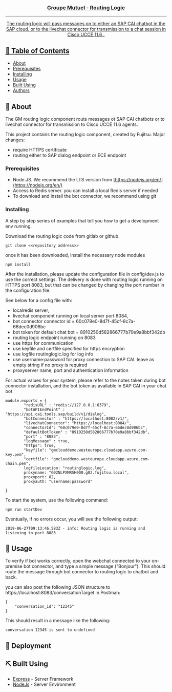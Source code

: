 <p align="center">
  <a href="" rel="noopener">
 </p>

<h3 align="center">Groupe Mutuel - Routing Logic</h3>

---

<p align="center"> The routing logic will pass messages on to either an SAP CAI chatbot in the SAP cloud, or to the livechat connector for transmission to a chat session in Cisco UCCE 11.6 .
</p>

## 📝 Table of Contents
- [About](#about)
- [Prerequisites](#Prerequisites)
- [Installing](#Installing)
- [Usage](#usage)
- [Built Using](#built_using)
- [Authors](#authors)

## 🧐 About <a name = "about"></a>
The GM routing logic component routs messages ot SAP CAI chatbots or to livechat connector for transmission to Cisco UCCE 11.6 agents. 

This project contains the routing logic component, created by Fujitsu. Major changes:

- require HTTPS certificate
- routing either to SAP dialog endpoint or ECE endpoint 

### Prerequisites
- Node.JS. We recommend the LTS version from [https://nodejs.org/en/](https://nodejs.org/en/)
- Access to Redis server. you can install a local Redis server if needed
- To download and install the bot connector, we recommend using git

### Installing
A step by step series of examples that tell you how to get a development env running.

Download the routing logic code from gitlab or github. 

```
git clone <<repository address>>
```

once it has been downloaded, install the necessary node modules

```
npm install
```
After the installation, please update the configuration file in config\dev.js to use the correct settings. The delivery is done with routing logic running on HTTPS port 8083, but that can be changed by changing the port number in the configuration file. 

See below for a config file with: 
- localredis server, 
- livechat component running on local server port 8084, 
- bot connector connector id = 60c079e0-8d7f-45cf-8c7a-66dec0d906bc
- bot token for default chat bot = 8910250d582866777b70e9a8bbf342db
- routing logic endpoint running on 8083
- use https for communication
- use keyfile and certfile specified for https encryption
- use logfile routinglogic.log for log info
- use username:password for proxy connection to SAP CAI. leave as empty string if no proxy is required
- proxyserver name, port and authentication information

For actual values for your system, please refer to the notes taken during bot connector installation, and the bot token as available in SAP CAI in your chat bot
```
module.exports = {
        "redisURL" : "redis://127.0.0.1:6379",
        "botAPIEndPoint" : "https://api.cai.tools.sap/build/v1/dialog",
        "botConnector" : "https://localhost:8082/v1/",
        "livechatConnector": "https://localhost:8084/",
        "connectorId": "60c079e0-8d7f-45cf-8c7a-66dec0d906bc",
        "defaultBotToken" : "8910250d582866777b70e9a8bbf342db",
        "port" : "8083",
        "logMessage" : true,
        "https": true,
        "keyfile": "gmclouddemo.westeurope.cloudapp.azure.com-key.pem",
        "certfile": "gmclouddemo.westeurope.cloudapp.azure.com-chain.pem",
        logfileLocation: "routinglogic.log",
        proxyname: "G02NLPXMRSH000.g02.fujitsu.local",
        proxyport: 82,
        proxyauth: "username:password"

}
```
To start the system, use the following command:

```
npm run startDev
```
Eventually, if no errors occur, you will see the following output:
```
2019-06-27T09:13:46.583Z - info: Routing logic is running and listening to port 8083
```
## 🎈 Usage <a name="usage"></a>
To verify if bot works correctly, open the webchat connected to your on-premise bot connector, and type a simple message ("Bonjour"). This should route the message through bot connector to routing logic to chatbot and back. 

you can also post the following JSON structure to https://localhost:8083/conversationTarget in Postman:
```
{
    "conversation_id": "12345" 
}
```
This should result in a message like the following:
```
conversation 12345 is sent to undefined
```
## 🚀 Deployment <a name = "deployment"></a>


## ⛏️ Built Using <a name = "built_using"></a>
- [Express](https://expressjs.com/) - Server Framework
- [NodeJs](https://nodejs.org/en/) - Server Environment




